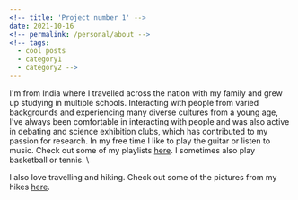 ```yaml
---
<!-- title: 'Project number 1' -->
date: 2021-10-16
<!-- permalink: /personal/about -->
<!-- tags:
  - cool posts
  - category1
  - category2 -->
---
```


I'm from India where I travelled across the nation with my family and grew up studying in multiple schools. Interacting with people from varied backgrounds and experiencing many diverse cultures from a young age, I've always been comfortable in interacting with people and was also active in debating and science exhibition clubs, which has contributed to my passion for research. In my free time I like to play the guitar or listen to music. Check out some of my playlists [here](). I sometimes also play basketball or tennis. \

I also love travelling and hiking. Check out some of the pictures from my hikes [here]().
